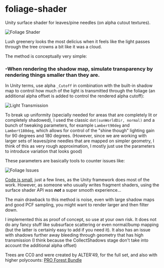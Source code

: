 # foliage-shader

Unity surface shader for leaves/pine needles (on alpha cutout textures).

![Foliage Shader](FoliageShader.gif)

Lush greenery looks the most delicius when it feels like the light passes through the tree crowns a bit like it was a cloud.

The method is conceptually very simple:

### -When rendering the shadow map, simulate transparency by rendering things smaller than they are.

In Unity terms, use alpha `_Cutoff` in combination with the built-in shadow map to control how much of the light is transmitted through the foliage (an additional alpha offset is added to control the rendered alpha cutoff): 

![Light Transmission](LightTransmission.gif)

To break up uniformity (specially needed for areas that are completely lit or completely shadowed), I used the classic `dot(sunWorldDir, normal)` and a bunch of tweaking parameters, for example `Lambert90deg` and `Lambert180deg`, which allows for control of the "shine though" lighting gain for 90 degrees and 180 degrees. (However, since we are working with larger sets of leaves/pine needles that are mapped on simpler geometry, I think of this as very rough approximation, I mostly just use the parameters to introduce variation that looks good)

These parameters are basically tools to counter issues like: 

![Foliage Issues](https://user-images.githubusercontent.com/678065/116100759-883a3080-a6ad-11eb-9db0-67be65e0861d.png)


[Code is small](https://github.com/teadrinker/foliage-shader/blob/main/Assets/FoliageShader/SurfaceShaderFoliage.shader), just a few lines, as the Unity framework does most of the work. However, as someone who usually writes fragment shaders, using the surface shader API was ***not*** a super smooth experience...  

The main drawback to this method is noise, even with large shadow maps and good PCF sampling, you might want to render larger and then filter down.

I implemented this as proof of concept, so use at your own risk. It does not do any fancy stuff like subsurface scattering or even normal/bump mapping (but the latter is certainly easy to add if you need it). It also has an issue with shadows further away bleeding through geometry that has high transmission (I think because the CollectShadows stage don't take into account the additional alpha offset)

Trees are CC0 and were created by ALTER'49, for the full set, and also with higher polycounts: [PRO Forest Bundle](https://gumroad.com/l/proforestpack)
